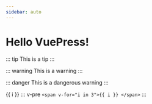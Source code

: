 ```yaml
---
sidebar: auto
---
```


# Hello VuePress!

::: tip
This is a tip
:::

::: warning
This is a warning
:::

::: danger
This is a dangerous warning
:::

<span v-for="i in 3">{{ i }} </span>
::: v-pre
`<span v-for="i in 3">{{ i }} </span>`
:::